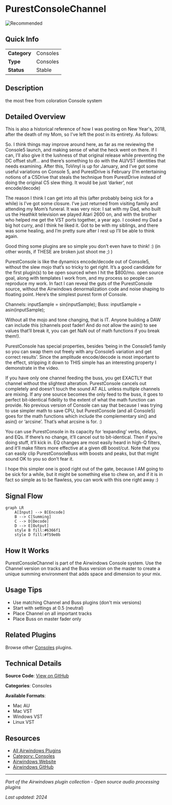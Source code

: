 # PurestConsoleChannel

![Recommended](https://img.shields.io/badge/-Recommended-6366f1)

## Quick Info

| | |
|---|---|
| **Category** | Consoles |
| **Type** | Consoles |
| **Status** | Stable |

## Description

the most free from coloration Console system

## Detailed Overview

This is also a historical reference of how I was posting on New Year's, 2018, after the death of my Mom, so I've left the post in its entirety. As follows:

So. I think things may improve around here, as far as me reviewing the Console5 launch, and making sense of what the heck went on there. If I can, I’ll also give it the lushness of that original release while preventing the DC offset stuff… and there’s something to do with the AU/VST identities that needs examining. After this, ToVinyl is up for January, and I’ve got some useful variations on Console 5, and PurestDrive is February (I’m entertaining notions of a C5Drive that steals the technique from PurestDrive instead of doing the original C5 slew thing. It would be just ‘darker’, not encode/decode)

The reason I think I can get into all this (after probably being sick for a while) is I’ve got some closure. I’ve just returned from visiting family and attending my Mom’s funeral. It was very nice: I sat with my Dad, who built us the Heathkit television we played Atari 2600 on, and with the brother who helped me get the VST ports together, a year ago. I cooked my Dad a big hot curry, and I think he liked it. Got to be with my siblings, and there was some healing, and I’m pretty sure after I rest up I’ll be able to think again.

Good thing some plugins are so simple you don’t even have to think! :) (in other words, if THESE are broken just shoot me ;) )

PurestConsole is like the dynamics encode/decode out of Console5, without the slew mojo that’s so tricky to get right. It’s a good candidate for the first plugin(s) to be open sourced when I hit the $800/mo. open source goal, along with templates I work from, and my process so people can reproduce my work. In fact I can reveal the guts of the PurestConsole source, without the Airwindows denormalization code and noise shaping to floating point. Here’s the simplest purest form of Console.

Channels: inputSample = sin(inputSample);
Buss: inputSample = asin(inputSample);

Without all the mojo and tone changing, that is IT. Anyone building a DAW can include this (channels post fader! And do not allow the asin() to see values that’ll break it, you can get NaN out of math functions if you break them!).

PurestConsole has special properties, besides ‘being in the Console5 family so you can swap them out freely with any Console5 variation and get correct results’. Since the amplitude encode/decode is most important to the effect, stripping it down to THIS simple has an interesting property I demonstrate in the video.

If you have only one channel feeding the buss, you get EXACTLY that channel without the slightest alteration. PurestConsole cancels out completely and doesn’t touch the sound AT ALL unless multiple channels are mixing. If any one source becomes the only feed to the buss, it goes to perfect bit-identical fidelity to the extent of what the math function can provide. No previous version of Console can say that because I was trying to use simpler math to save CPU, but PurestConsole (and all Console5) goes for the math functions which include the complementary sin() and asin() or ‘arcsine’. That’s what arcsine is for. :)

You can use PurestConsole in its capacity for ‘expanding’ verbs, delays, and EQs. If there’s no change, it’ll cancel out to bit-identical. Then if you’re doing stuff, it’ll kick in. EQ changes are most easily heard in high-Q filters, and it’ll make filters more effective at a given dB boost/cut. Note that you can easily clip PurestConsoleBuss with boosts and peaks, but that might sound OK to you so don’t fear it.

I hope this simpler one is good right out of the gate, because I AM going to be sick for a while, but it might be something else to chew on, and if it is in fact so simple as to be flawless, you can work with this one right away :)

## Signal Flow

```mermaid
graph LR
    A[Input] --> B[Encode]
    B --> C[Summing]
    C --> D[Decode]
    D --> E[Output]
    style B fill:#6366f1
    style D fill:#f59e0b
```

## How It Works

PurestConsoleChannel is part of the Airwindows Console system. Use the Channel version on tracks and the Buss version on the master to create a unique summing environment that adds space and dimension to your mix.

## Usage Tips

- Use matching Channel and Buss plugins (don't mix versions)
- Start with settings at 0.5 (neutral)
- Place Channel on all important tracks
- Place Buss on master fader only


## Related Plugins

Browse other [Consoles](../categories/consoles.md) plugins.


## Technical Details

**Source Code**: [View on GitHub](https://github.com/airwindows/airwindows/tree/master/plugins/LinuxVST/src/PurestConsoleChannel)

**Categories**: Consoles

**Available Formats**:
- Mac AU
- Mac VST
- Windows VST
- Linux VST

## Resources

- [All Airwindows Plugins](../../README.md)
- [Category: Consoles](../categories/consoles.md)
- [Airwindows Website](https://www.airwindows.com)
- [Airwindows GitHub](https://github.com/airwindows/airwindows)

---

*Part of the Airwindows plugin collection - Open source audio processing plugins*

*Last updated: 2024*
